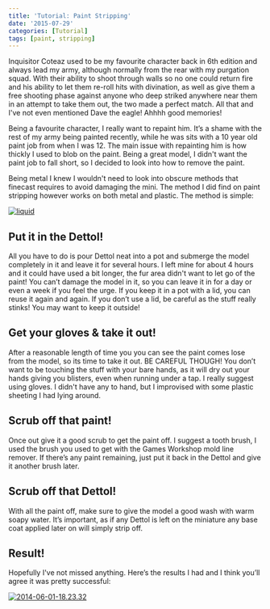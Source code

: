```yaml
---
title: 'Tutorial: Paint Stripping'
date: '2015-07-29'
categories: [Tutorial]
tags: [paint, stripping]
---
```


Inquisitor Coteaz used to be my favourite character back in 6th edition and always lead my army, although normally from the rear with my purgation squad. With their ability to shoot through walls so no one could return fire and his ability to let them re-roll hits with divination, as well as give them a free shooting phase against anyone who deep striked anywhere near them in an attempt to take them out, the two made a perfect match. All that and I've not even mentioned Dave the eagle! Ahhhh good memories!

Being a favourite character, I really want to repaint him. It’s a shame with the rest of my army being painted recently, while he was sits with a 10 year old paint job from when I was 12\. The main issue with repainting him is how thickly I used to blob on the paint. Being a great model, I didn't want the paint job to fall short, so I decided to look into how to remove the paint.

Being metal I knew I wouldn't need to look into obscure methods that finecast requires to avoid damaging the mini. The method I did find on paint stripping however works on both metal and plastic. The method is simple:

[![liquid](http://www.minitothemax.com/minitothemax/wp-content/uploads/2015/07/liquid.png)](http://www.minitothemax.com/minitothemax/wp-content/uploads/2015/07/liquid.png)

## Put it in the Dettol!

All you have to do is pour Dettol neat into a pot and submerge the model completely in it and leave it for several hours. I left mine for about 4 hours and it could have used a bit longer, the fur area didn't want to let go of the paint! You can’t damage the model in it, so you can leave it in for a day or even a week if you feel the urge. If you keep it in a pot with a lid, you can reuse it again and again. If you don’t use a lid, be careful as the stuff really stinks! You may want to keep it outside!

## Get your gloves & take it out!

After a reasonable length of time you you can see the paint comes lose from the model, so its time to take it out. BE CAREFUL THOUGH! You don’t want to be touching the stuff with your bare hands, as it will dry out your hands giving you blisters, even when running under a tap. I really suggest using gloves. I didn't have any to hand, but I improvised with some plastic sheeting I had lying around.

## Scrub off that paint!

Once out give it a good scrub to get the paint off. I suggest a tooth brush, I used the brush you used to get with the Games Workshop mold line remover. If there’s any paint remaining, just put it back in the Dettol and give it another brush later.

## Scrub off that Dettol!

With all the paint off, make sure to give the model a good wash with warm soapy water. It’s important, as if any Dettol is left on the miniature any base coat applied later on will simply strip off.

## Result!

Hopefully I've not missed anything. Here’s the results I had and I think you’ll agree it was pretty successful:

[![2014-06-01-18.23.32](http://www.minitothemax.com/minitothemax/wp-content/uploads/2015/07/2014-06-01-18.23.32-758x1024.jpg)](http://www.minitothemax.com/minitothemax/wp-content/uploads/2015/07/2014-06-01-18.23.32.jpg)
